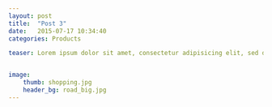 ```yaml
---
layout: post
title:  "Post 3"
date:   2015-07-17 10:34:40
categories: Products

teaser: Lorem ipsum dolor sit amet, consectetur adipisicing elit, sed do eiusmod tempor incididunt ut labore et dolore magna aliqua. Ut enim ad minim veniam, quis nostrud exercitation ullamco laboris nisi ut aliquip ex ea commodo.


image:
    thumb: shopping.jpg
    header_bg: road_big.jpg
---
```


